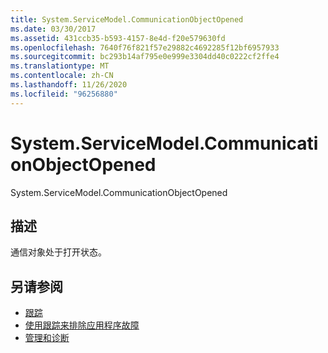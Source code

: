 ```yaml
---
title: System.ServiceModel.CommunicationObjectOpened
ms.date: 03/30/2017
ms.assetid: 431ccb35-b593-4157-8e4d-f20e579630fd
ms.openlocfilehash: 7640f76f821f57e29882c4692285f12bf6957933
ms.sourcegitcommit: bc293b14af795e0e999e3304dd40c0222cf2ffe4
ms.translationtype: MT
ms.contentlocale: zh-CN
ms.lasthandoff: 11/26/2020
ms.locfileid: "96256880"
---
```

# <a name="systemservicemodelcommunicationobjectopened"></a>System.ServiceModel.CommunicationObjectOpened

System.ServiceModel.CommunicationObjectOpened  
  
## <a name="description"></a>描述  

 通信对象处于打开状态。  
  
## <a name="see-also"></a>另请参阅

- [跟踪](index.md)
- [使用跟踪来排除应用程序故障](using-tracing-to-troubleshoot-your-application.md)
- [管理和诊断](../index.md)
